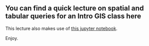 ## You can find a quick lecture on spatial and tabular queries for an Intro GIS class here

This lecture also makes use of [this jupyter notebook](https://github.com/jethatch/geodemo).

Enjoy.
